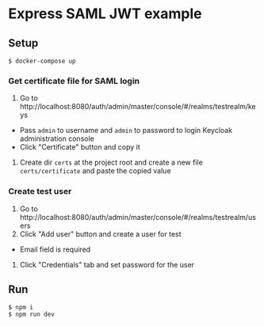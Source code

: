 # Express SAML JWT example

## Setup

```
$ docker-compose up
```

### Get certificate file for SAML login

1. Go to http://localhost:8080/auth/admin/master/console/#/realms/testrealm/keys
  - Pass `admin` to username and `admin` to password to login Keycloak administration console
  - Click "Certificate" button and copy it
1. Create dir `certs` at the project root and create a new file `certs/certificate` and paste the copied value

### Create test user

1. Go to http://localhost:8080/auth/admin/master/console/#/realms/testrealm/users 
1. Click "Add user" button and create a user for test
  - Email field is required
1. Click "Credentials" tab and set password for the user

## Run

```
$ npm i
$ npm run dev
```
